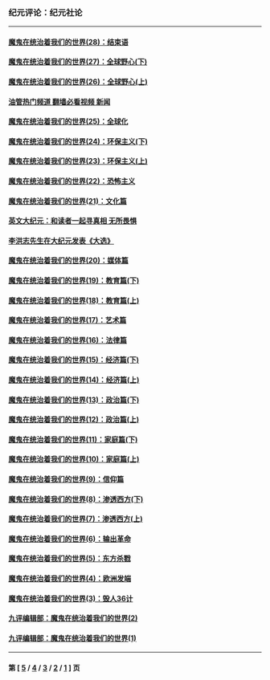 ### 纪元评论：纪元社论
---
#### [魔鬼在统治着我们的世界(28)：结束语](../../pages/nsc422/n10936246.md?12220330) 
#### [魔鬼在统治着我们的世界(27)：全球野心(下)](../../pages/nsc422/n10928319.md?12220330) 
#### [魔鬼在统治着我们的世界(26)：全球野心(上)](../../pages/nsc422/n10900318.md?12220330) 
#### [油管热门频道 翻墙必看视频 新闻](ok?12220330)
#### [魔鬼在统治着我们的世界(25)：全球化](../../pages/nsc422/n10788205.md?12220330) 
#### [魔鬼在统治着我们的世界(24)：环保主义(下)](../../pages/nsc422/n10695307.md?12220330) 
#### [魔鬼在统治着我们的世界(23)：环保主义(上)](../../pages/nsc422/n10688613.md?12220330) 
#### [魔鬼在统治着我们的世界(22)：恐怖主义](../../pages/nsc422/n10614727.md?12220330) 
#### [魔鬼在统治着我们的世界(21)：文化篇](../../pages/nsc422/n10597706.md?12220330) 
#### [英文大纪元：和读者一起寻真相 无所畏惧](../../pages/nsc422/n12542027.md?12220330) 
#### [李洪志先生在大纪元发表《大选》](../../pages/nsc422/n12534746.md?12220330) 
#### [魔鬼在统治着我们的世界(20)：媒体篇](../../pages/nsc422/n10586579.md?12220330) 
#### [魔鬼在统治着我们的世界(19)：教育篇(下)](../../pages/nsc422/n10564808.md?12220330) 
#### [魔鬼在统治着我们的世界(18)：教育篇(上)](../../pages/nsc422/n10526970.md?12220330) 
#### [魔鬼在统治着我们的世界(17)：艺术篇](../../pages/nsc422/n10499093.md?12220330) 
#### [魔鬼在统治着我们的世界(16)：法律篇](../../pages/nsc422/n10485969.md?12220330) 
#### [魔鬼在统治着我们的世界(15)：经济篇(下)](../../pages/nsc422/n10469975.md?12220330) 
#### [魔鬼在统治着我们的世界(14)：经济篇(上)](../../pages/nsc422/n10457370.md?12220330) 
#### [魔鬼在统治着我们的世界(13)：政治篇(下)](../../pages/nsc422/n10448270.md?12220330) 
#### [魔鬼在统治着我们的世界(12)：政治篇(上)](../../pages/nsc422/n10444576.md?12220330) 
#### [魔鬼在统治着我们的世界(11)：家庭篇(下)](../../pages/nsc422/n10440961.md?12220330) 
#### [魔鬼在统治着我们的世界(10)：家庭篇(上)](../../pages/nsc422/n10435448.md?12220330) 
#### [魔鬼在统治着我们的世界(9)：信仰篇](../../pages/nsc422/n10432159.md?12220330) 
#### [魔鬼在统治着我们的世界(8)：渗透西方(下)](../../pages/nsc422/n10429603.md?12220330) 
#### [魔鬼在统治着我们的世界(7)：渗透西方(上)](../../pages/nsc422/n10426013.md?12220330) 
#### [魔鬼在统治着我们的世界(6)：输出革命](../../pages/nsc422/n10421536.md?12220330) 
#### [魔鬼在统治着我们的世界(5)：东方杀戮](../../pages/nsc422/n10417707.md?12220330) 
#### [魔鬼在统治着我们的世界(4)：欧洲发端](../../pages/nsc422/n10414890.md?12220330) 
#### [魔鬼在统治着我们的世界(3)：毁人36计](../../pages/nsc422/n10411583.md?12220330) 
#### [九评编辑部：魔鬼在统治着我们的世界(2)](../../pages/nsc422/n10410036.md?12220330) 
#### [九评编辑部：魔鬼在统治着我们的世界(1)](../../pages/nsc422/n10406825.md?12220330) 

---
#### 第 [ [5](./5.md?12220330) / [4](./4.md?12220330) / [3](./3.md?12220330) / [2](./2.md?12220330) / [1](./1.md?12220330) ] 页
